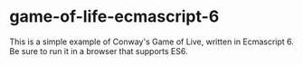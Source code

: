# game-of-life-ecmascript-6
This is a simple example of Conway's Game of Live, written in Ecmascript 6. Be sure to run it in a browser that supports ES6.
